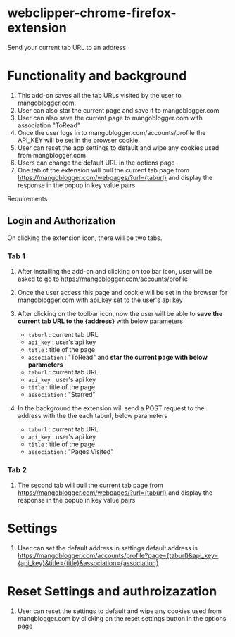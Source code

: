 # webclipper-chrome-firefox-extension
 Send your current tab URL to an address

 # Functionality and background
1. This add-on saves all the tab URLs visited by the user to mangoblogger.com. 
2. User can also star the current page and save it to mangoblogger.com
3. User can also save the current page to mangoblogger.com with association "ToRead"
4. Once the user logs in to mangoblogger.com/accounts/profile the API_KEY will be set in the browser cookie
5. User can reset the app settings to default and wipe any cookies used from mangblogger.com
6. Users can change the default URL in the options page
7. One tab of the extension will pull the current tab page from https://mangoblogger.com/webpages/?url={taburl} and display the response in the popup in key value pairs 

Requirements

## Login and Authorization

On clicking the extension icon, there will be two tabs.
### Tab 1
1. After installing the add-on and clicking on toolbar icon, user will be asked to go to https://mangoblogger.com/accounts/profile
2. Once the user access this page and cookie will be set in the browser for mangoblogger.com with api_key set to the user's api key
3. After clicking on the toolbar icon, now the user will be able to **save the current tab URL to the {address}** with below parameters
    - `taburl` : current tab URL
    - `api_key` : user's api key
    - `title` : title of the page
    - `association` : "ToRead"
and **star the current page with below parameters**
    - `taburl` : current tab URL
    - `api_key` : user's api key
    - `title` : title of the page
    - `association` : "Starred"

4. In the background the extension will send a POST request to the address with the the each taburl, below parameters
    - `taburl` : current tab URL
    - `api_key` : user's api key
    - `title` : title of the page
    - `association` : "Pages Visited"
### Tab 2
1. The second tab will pull the current tab page from https://mangoblogger.com/webpages/?url={taburl} and display the response in the popup in key value pairs

# Settings
1. User can set the default address in settings
default address is https://mangoblogger.com/accounts/profile?page={taburl}&api_key={api_key}&title={title}&association={association}


# Reset Settings and authroizazation
1. User can reset the settings to default and wipe any cookies used from mangblogger.com by clicking on the reset settings button in the options page